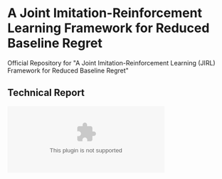 # A Joint Imitation-Reinforcement Learning Framework for Reduced Baseline Regret

Official Repository for "A Joint Imitation-Reinforcement Learning (JIRL) Framework for Reduced Baseline Regret"

## Technical Report

<embed src="report/doc/jirl-technical-report.pdf" type="applicationn/pdf" width="70%"></object>